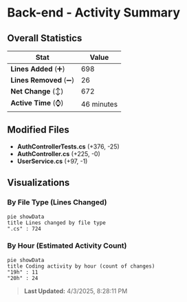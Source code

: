 # Back-end - Activity Summary 

## Overall Statistics

| Stat                   | Value                                                             |
| ---------------------- | ----------------------------------------------------------------- |
| **Lines Added** (➕)   | 698                                          |
| **Lines Removed** (➖) | 26                                        |
| **Net Change** (↕)    | 672                |
| **Active Time** (⌚)   | 46 minutes |


## Modified Files
- **AuthControllerTests.cs** (+376, -25)
- **AuthController.cs** (+225, -0)
- **UserService.cs** (+97, -1)

## Visualizations

### By File Type (Lines Changed)

```mermaid
pie showData
title Lines changed by file type
".cs" : 724
```

### By Hour (Estimated Activity Count)

```mermaid
pie showData
title Coding activity by hour (count of changes)
"19h" : 11
"20h" : 24
```


> **Last Updated:** 4/3/2025, 8:28:11 PM